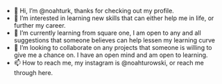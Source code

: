 - 👋 Hi, I’m @noahturk, thanks for checking out my profile.
- 👀 I’m interested in learning new skills that can either help me in life, or further my career.
- 🌱 I’m currently learning from square one, I am open to any and all suggestions that someone believes can help lessen my learning curve
- 💞️ I’m looking to collaborate on any projects that someone is willing to give me a chance on. I have an open mind and am open to learning.
- 📫 How to reach me, my instagram is @noahturowski, or reach me through here.

<!---
noahturk/noahturk is a ✨ special ✨ repository because its `README.md` (this file) appears on your GitHub profile.
You can click the Preview link to take a look at your changes.
--->
